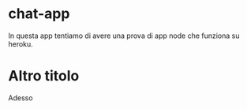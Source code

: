 # chat-app
In questa app tentiamo di avere una prova di app node che funziona su heroku.
# Altro titolo
Adesso